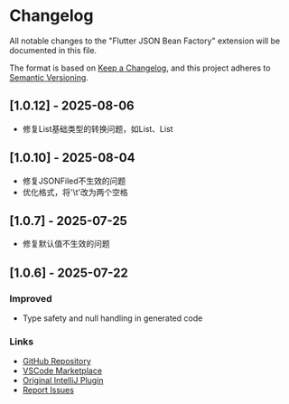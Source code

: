 # Changelog

All notable changes to the "Flutter JSON Bean Factory" extension will be documented in this file.

The format is based on [Keep a Changelog](https://keepachangelog.com/en/1.0.0/),
and this project adheres to [Semantic Versioning](https://semver.org/spec/v2.0.0.html).

## [1.0.12] - 2025-08-06
- 修复List基础类型的转换问题，如List<String>、List<int>

## [1.0.10] - 2025-08-04

- 修复JSONFiled不生效的问题
- 优化格式，将'\t'改为两个空格

## [1.0.7] - 2025-07-25

- 修复默认值不生效的问题

## [1.0.6] - 2025-07-22

### Improved
- Type safety and null handling in generated code

### Links
- [GitHub Repository](https://github.com/bingshushu/flutter-json-bean-factory-vscode)
- [VSCode Marketplace](https://marketplace.visualstudio.com/items?itemName=bingshushu.flutter-json-bean-factory)
- [Original IntelliJ Plugin](https://github.com/fluttercandies/FlutterJsonBeanFactory)
- [Report Issues](https://github.com/bingshushu/flutter-json-bean-factory-vscode/issues)
